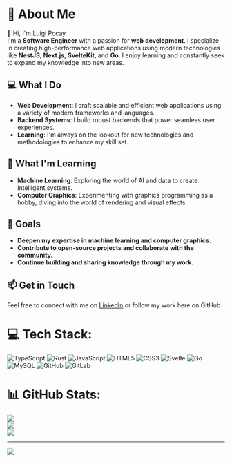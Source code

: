 # 💫 About Me

👋 Hi, I'm Luigi Pocay  
I'm a **Software Engineer** with a passion for **web development**. I specialize in creating high-performance web applications using modern technologies like **NestJS**, **Next.js**, **SvelteKit**, and **Go**. I enjoy learning and constantly seek to expand my knowledge into new areas.

## 💻 What I Do
- **Web Development**: I craft scalable and efficient web applications using a variety of modern frameworks and languages.
- **Backend Systems**: I build robust backends that power seamless user experiences.
- **Learning**: I'm always on the lookout for new technologies and methodologies to enhance my skill set.

## 🌱 What I'm Learning
- **Machine Learning**: Exploring the world of AI and data to create intelligent systems.
- **Computer Graphics**: Experimenting with graphics programming as a hobby, diving into the world of rendering and visual effects.

## 🎯 Goals
- **Deepen my expertise in machine learning and computer graphics.**
- **Contribute to open-source projects and collaborate with the community.**
- **Continue building and sharing knowledge through my work.**

## 📫 Get in Touch
Feel free to connect with me on [LinkedIn](https://www.linkedin.com/in/luigi-pocay-070467144/) or follow my work here on GitHub.

# 💻 Tech Stack:
![TypeScript](https://img.shields.io/badge/typescript-%23007ACC.svg?style=for-the-badge&logo=typescript&logoColor=white) ![Rust](https://img.shields.io/badge/rust-%23000000.svg?style=for-the-badge&logo=rust&logoColor=white) ![JavaScript](https://img.shields.io/badge/javascript-%23323330.svg?style=for-the-badge&logo=javascript&logoColor=%23F7DF1E) ![HTML5](https://img.shields.io/badge/html5-%23E34F26.svg?style=for-the-badge&logo=html5&logoColor=white) ![CSS3](https://img.shields.io/badge/css3-%231572B6.svg?style=for-the-badge&logo=css3&logoColor=white) ![Svelte](https://img.shields.io/badge/svelte-%23f1413d.svg?style=for-the-badge&logo=svelte&logoColor=white) ![Go](https://img.shields.io/badge/go-%2300ADD8.svg?style=for-the-badge&logo=go&logoColor=white) ![MySQL](https://img.shields.io/badge/mysql-4479A1.svg?style=for-the-badge&logo=mysql&logoColor=white) ![GitHub](https://img.shields.io/badge/github-%23121011.svg?style=for-the-badge&logo=github&logoColor=white) ![GitLab](https://img.shields.io/badge/gitlab-%23181717.svg?style=for-the-badge&logo=gitlab&logoColor=white)
# 📊 GitHub Stats:
![](https://github-readme-stats.vercel.app/api?username=lpocay&theme=dark&hide_border=false&include_all_commits=true&count_private=true)<br/>
![](https://github-readme-streak-stats.herokuapp.com/?user=lpocay&theme=dark&hide_border=false)<br/>
![](https://github-readme-stats.vercel.app/api/top-langs/?username=lpocay&theme=dark&hide_border=false&include_all_commits=true&count_private=true&layout=compact)

---
[![](https://visitcount.itsvg.in/api?id=lpocay&icon=0&color=11)](https://visitcount.itsvg.in)

<!-- Proudly created with GPRM ( https://gprm.itsvg.in ) -->
